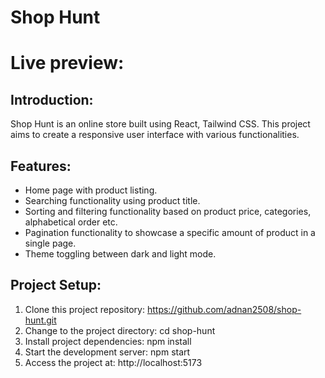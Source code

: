 # Shop Hunt

# Live preview: 

## Introduction:
Shop Hunt is an online store built using React, Tailwind CSS. This project aims to create a responsive user interface with various functionalities.

## Features:
- Home page with product listing.
- Searching functionality using product title.
- Sorting and filtering functionality based on product price, categories, alphabetical order etc.
- Pagination functionality to showcase a specific amount of product in a single page.
- Theme toggling between dark and light mode.

## Project Setup:
1. Clone this project repository: https://github.com/adnan2508/shop-hunt.git
2. Change to the project directory: cd shop-hunt
3. Install project dependencies: npm install
4. Start the development server: npm start
5. Access the project at: http://localhost:5173
